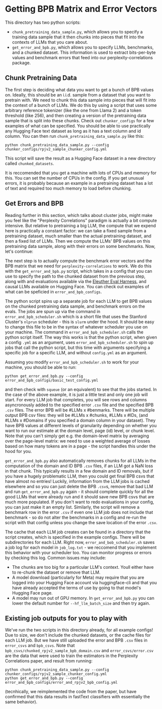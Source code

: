 # Getting BPB Matrix and Error Vectors

This directory has two python scripts:

* `chunk_pretraining_data_sample.py`, which allows you to specify a training data sample that it then chunks into pieces that fit into the contexts of LLMs that you care about.
* `get_error_and_bpb.py`, which allows you to specify LLMs, benchmarks, and a chunked dataset. This information is used to extract bits-per-byte values and benchmark errors that feed into our perplexity-correlations package.

## Chunk Pretraining Data

The first step is deciding what data you want to get a bunch of BPB
values on. Ideally, this should be an i.i.d. sample from a dataset that you want to pretrain with.
We need to chunk this data sample into pieces that will fit into the context of
a bunch of LLMs. We do this by using a script that uses some arbitrary reference tokenizer
(like the one from Llama 2) and a token threshold (like 256), and then creating a version
of the pretraining data sample that is split into these chunks. Check out `chunker_configs`
for a few examples of what can be specified. You should be able to use practically any Hugging Face text
dataset as long as it has a text column and id column. You can then run `chunk_pretraining_data_sample.py`
like this:

`python chunk_pretraining_data_sample.py --config chunker_configs/rpjv2_sample_chunker_config.yml`

This script will save the result as a Hugging Face dataset in a new directory called `chunked_datasets`.

It is reccomended that you get a machine with lots of CPUs and memory for this. You can set the
number of CPUs in the config. If you get unusual errors, it is probably because an example in a
pretraining dataset has a lot of text and required too much memory to load before chunking.

## Get Errors and BPB

Reading further in this section, which talks about cluster jobs, might make you feel like the
"Perplexity Correlations" paradigm is actually a bit compute intensive. But relative to pretraining
a big LLM, the compute that we expend here is practically a constant factor: we can take a fixed
sample from a pretraining dataset, much smaller than the actual pretraining dataset, and then a fixed
list of LLMs. Then we compute the LLMs' BPB values on this pretraining data sample, along with their
errors on some benchmarks. Now, let's continue:

The next step is to actually compute the benchmark error vectors and the BPB matrix that we
need for `perplexity-correlations` to work. We do this with the `get_error_and_bpb.py` script, which
takes in a config that you can use to specify the path to the chunked dataset
from the previous step, along with and evaluations available via the
[Eleuther Eval Harness](https://github.com/EleutherAI/lm-evaluation-harness), and causal LLMs
available on Hugging Face. You can check out examples of what can be speficied in
`error_and_bpb_configs`.

The python script spins up a separate job for each LLM to get BPB values on the
chunked pretraining data sample, and benchmark errors on the evals. The jobs are spun up via the
command in `error_and_bpb_scheduler.sh` which is a short file that uses the Stanford Cluster's `nlprun`
scheduler - this is `slurm` under the hood. It should be easy to change
this file to be in the syntax of whatever scheduler you use on your machine. The 
command in `error_and_bpb_scheduler.sh` calls the python script itself. The way this works
is that the python script, when given a config `.yml` as an argument, uses
`error_and_bpb_scheduler.sh` to spin up jobs that call the python script, but this time
with arguments specifying a specific job for a specific LLM, and without `config.yml`
as an argument.

Assuming you modify `error_and_bpb_scheduler.sh` to work for your machine, you should be
able to run:

```
python get_error_and_bpb.py --config error_and_bpb_configs/basic_test_config.yml
```

and then check with `squeue` (or an equivalent) to see that the jobs started.
In the case of the above example, it is just a little test and only one job will start.
For every LLM job that completes, you will see rows and columns
asyncronously added to the specified error `.csv` file and the specified BPB `.csv` files.
The error BPB will be #LLMs x #benmarks. There will be multiple output BPB csv files: they will
be #LLMs x #chunks, #LLMs x #IDs, (and #LLMs x #Domains if you specified a domain column
in your dataset). They have BPB values at different levels of granularity depending on whether you
want to run our estimate at the domain level, page (id) level, or chunk level. Note that you can't
simply get e.g. the domain-level matrix by averaging over the page-level matrix: we need to use a
weighted average of losses based on how many tokens are in a page - the script handles this
under the hood for you.

`get_error_and_bpb.py` also automatically removes chunks for all LLMs in the computation of the domain and
ID BPB `.csv` files, if an LLM got a NaN loss in that chunk. This typically results in a few domain and ID
removals, but if you have a hugely problematic LLM, then you could get final BPB csvs that have almost no
entries! Luckily, information from the LLM jobs is cached elsewhere and so you can just delete the BPB
`.csv`s, remove that bad LLM and run `get_error_and_bpb.py` again - it should complete quickly for all the
good LLMs that were already run and it should save new BPB csvs that are much more populated. If you don't
want to redo evaluations in your config, you can just make it an empty list. Similarly, the script will remove a benchmark row in the error `.csv` if even one LLM job does not include that benchmark - so do
not alter the benchmarks in a config and re-run the script with that config unless you change the save location of the error `.csv`.

The cache that each LLM job creates can be found in a directory that the script creates, which is specified
in the example configs. There will be subdirectories for each LLM. Right now, `error_and_bob_scheduler.sh`
saves a job log for each model in `job_log.txt` - we reccomend that you implement this behavior with your
scheduler too. You can monitor progress or errors by checking this log. Common issues may include:
* The chunks are too big for a particular LLM's context. Youll either have to re-chunk the dataset or remove that LLM.
* A model download (particularly for Meta) may require that you are logged into your Hugging Face account via huggingface-cli and that you have already accepted the terms of use by going to that model's Hugging Face page.
* A model may run out of GPU memory. In `get_error_and_bpb.py` you can lower the default number for `--hf_llm_batch_size` and then try again.

## Existing job outputs for you to play with

We've run the two scripts in this directory already, for all example configs!
Due to size, we don't include the chunked datasets, or the cache files for each LLM job.
But we have still uploaded the error and BPB `.csv` files in `error_csvs` and `bpb_csvs`.
Note that `bpb_csvs/chunked_rpjv2_sample_bpb_domain.csv` and `error_csvs/error.csv` are the data
that were used to train the estimators in the Perplexity Correlations paper, and result from running:

```
python chunk_pretraining_data_sample.py --config chunker_configs/rpjv2_sample_chunker_config.yml
python get_error_and_bpb.py --config error_and_bpb_configs/error_and_rpjv2_bpb_config.yml
```

(tecnhically, we reimplemented the code from the paper, but have confirmed that this data results in
fastText classifiers with essentially the same behavior).
